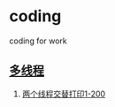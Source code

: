 # coding
coding for work

## [多线程](./thread/README.md)
1. [两个线程交替打印1-200](./thread/src/main/java/club/zhengxiang/coding/thread/Thread1.java)
